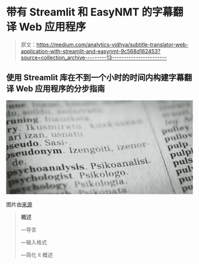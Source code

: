 # 带有 Streamlit 和 EasyNMT 的字幕翻译 Web 应用程序

> 原文：<https://medium.com/analytics-vidhya/subtitle-translator-web-application-with-streamlit-and-easynmt-9c568d162453?source=collection_archive---------13----------------------->

## 使用 Streamlit 库在不到一个小时的时间内构建字幕翻译 Web 应用程序的分步指南

![](img/6f0756f3558545dd958c3024598d3a07.png)

图片由[来源](https://unsplash.com/photos/5Z8mR4vqJD4)

> **概述**
> 
> —导言
> 
> —输入格式
> 
> —简化 it 概述